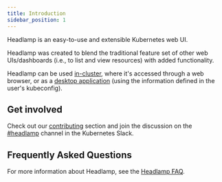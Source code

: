 ```yaml
---
title: Introduction
sidebar_position: 1
---
```


Headlamp is an easy-to-use and extensible Kubernetes web UI.

Headlamp was created to blend the traditional feature set of other web UIs/dashboards
(i.e., to list and view resources) with added functionality.

Headlamp can be used [in-cluster](./installation/in-cluster), where it's accessed through a web browser,
or as a [desktop application](./installation/desktop) (using the information defined in the user's
kubeconfig).

## Get involved

Check out our [contributing](./contributing.md) section and join the
discussion on the
[#headlamp](https://kubernetes.slack.com/messages/headlamp) channel
in the Kubernetes Slack.

## Frequently Asked Questions

For more information about Headlamp, see the [Headlamp FAQ](./faq.md).
